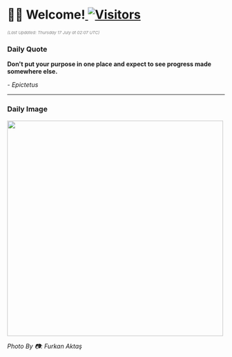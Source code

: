 <h1>👋🏽 Welcome!<a href="https://github.com/OmitNomis/"> <img src="https://visitor-badge.laobi.icu/badge?page_id=OmitNomis" alt="Visitors"></a></h1>

<i><p style="font-size: 0.6rem; color:gray">(Last Updated: Thursday 17 July at 02:07 UTC)</p></i>

<h3> Daily Quote </h3>
<b><p>Don&#39;t put your purpose in one place and expect to see progress made somewhere else.</p></b>
<i><caption style="font-size: 0.8rem; color:gray;">- Epictetus</caption></i>


<hr>

<h3>Daily Image</h3>
<a href="https://images.pexels.com/photos/33017094/pexels-photo-33017094.jpeg" target="_blank"><img style="height:500px;" src="https://images.pexels.com/photos/33017094/pexels-photo-33017094.jpeg"/></a>

<i><caption style="font-size: 0.8rem; color:gray;"> Photo By 📷: Furkan  Aktaş</caption></i>
